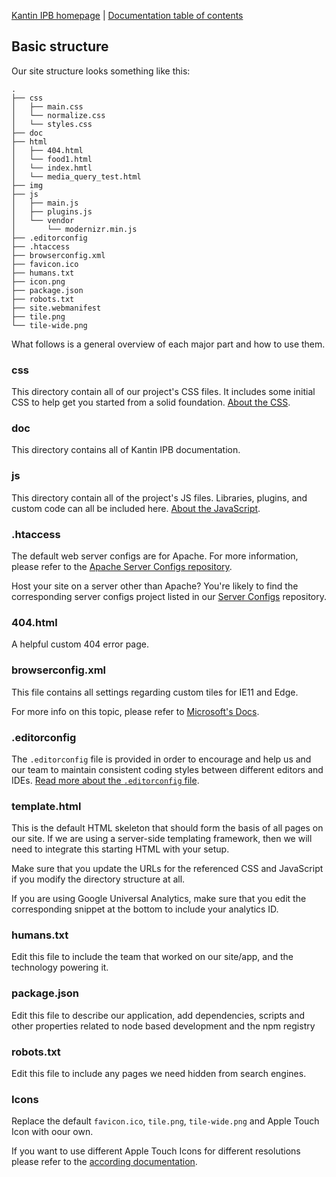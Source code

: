 [Kantin IPB homepage](#) | [Documentation
table of contents](TOC.md)

## Basic structure

Our site structure looks something like this:

```
.
├── css
│   ├── main.css
│   └── normalize.css
│   └── styles.css
├── doc
├── html
│   ├── 404.html
│   └── food1.html
│   └── index.hmtl
│   └── media_query_test.html
├── img
├── js
│   ├── main.js
│   ├── plugins.js
│   └── vendor
│       └── modernizr.min.js
├── .editorconfig
├── .htaccess
├── browserconfig.xml
├── favicon.ico
├── humans.txt
├── icon.png
├── package.json
├── robots.txt
├── site.webmanifest
├── tile.png
└── tile-wide.png
```

What follows is a general overview of each major part and how to use them.

### css

This directory contain all of our project's CSS files. It includes some
initial CSS to help get you started from a solid foundation. [About the
CSS](css.md).

### doc

This directory contains all of Kantin IPB documentation.

### js

This directory contain all of the project's JS files. Libraries, plugins,
and custom code can all be included here. [About the JavaScript](js.md).

### .htaccess

The default web server configs are for Apache. For more information, please
refer to the [Apache Server Configs
repository](https://github.com/h5bp/server-configs-apache).

Host your site on a server other than Apache? You're likely to find the
corresponding server configs project listed in our [Server
Configs](https://github.com/h5bp/server-configs/blob/master/README.md)
repository.

### 404.html

A helpful custom 404 error page.

### browserconfig.xml

This file contains all settings regarding custom tiles for IE11 and Edge.

For more info on this topic, please refer to [Microsoft's
Docs](https://docs.microsoft.com/en-us/previous-versions/windows/internet-explorer/ie-developer/platform-apis/dn320426(v=vs.85)).

### .editorconfig

The `.editorconfig` file is provided in order to encourage and help us and our
team to maintain consistent coding styles between different editors and IDEs.
[Read more about the `.editorconfig` file](misc.md#editorconfig).

### template.html

This is the default HTML skeleton that should form the basis of all pages on
our site. If we are using a server-side templating framework, then we will
need to integrate this starting HTML with your setup.

Make sure that you update the URLs for the referenced CSS and JavaScript if you
modify the directory structure at all.

If you are using Google Universal Analytics, make sure that you edit the
corresponding snippet at the bottom to include your analytics ID.

### humans.txt

Edit this file to include the team that worked on our site/app, and the
technology powering it.

### package.json

Edit this file to describe our application, add dependencies, scripts and
other properties related to node based development and the npm registry

### robots.txt

Edit this file to include any pages we need hidden from search engines.

### Icons

Replace the default `favicon.ico`, `tile.png`, `tile-wide.png` and Apple Touch
Icon with oour own.

If you want to use different Apple Touch Icons for different resolutions please
refer to the [according documentation](extend.md#apple-touch-icons).
